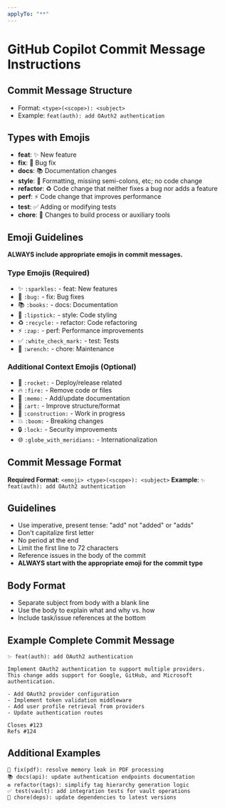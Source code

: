 ```yaml
---
applyTo: "**"
---
```


# GitHub Copilot Commit Message Instructions

## Commit Message Structure

- Format: `<type>(<scope>): <subject>`
- Example: `feat(auth): add OAuth2 authentication`

## Types with Emojis

- **feat**: ✨ New feature
- **fix**: 🐛 Bug fix
- **docs**: 📚 Documentation changes
- **style**: 💄 Formatting, missing semi-colons, etc; no code change
- **refactor**: ♻️ Code change that neither fixes a bug nor adds a feature
- **perf**: ⚡ Code change that improves performance
- **test**: ✅ Adding or modifying tests
- **chore**: 🔧 Changes to build process or auxiliary tools

## Emoji Guidelines

**ALWAYS include appropriate emojis in commit messages.**

### Type Emojis (Required)

- ✨ `:sparkles:` - feat: New features
- 🐛 `:bug:` - fix: Bug fixes
- 📚 `:books:` - docs: Documentation
- 💄 `:lipstick:` - style: Code styling
- ♻️ `:recycle:` - refactor: Code refactoring
- ⚡ `:zap:` - perf: Performance improvements
- ✅ `:white_check_mark:` - test: Tests
- 🔧 `:wrench:` - chore: Maintenance

### Additional Context Emojis (Optional)

- 🚀 `:rocket:` - Deploy/release related
- 🔥 `:fire:` - Remove code or files
- 📝 `:memo:` - Add/update documentation
- 🎨 `:art:` - Improve structure/format
- 🚧 `:construction:` - Work in progress
- 💥 `:boom:` - Breaking changes
- 🔒 `:lock:` - Security improvements
- 🌐 `:globe_with_meridians:` - Internationalization

## Commit Message Format

**Required Format**: `<emoji> <type>(<scope>): <subject>`
**Example**: `✨ feat(auth): add OAuth2 authentication`

## Guidelines

- Use imperative, present tense: "add" not "added" or "adds"
- Don't capitalize first letter
- No period at the end
- Limit the first line to 72 characters
- Reference issues in the body of the commit
- **ALWAYS start with the appropriate emoji for the commit type**

## Body Format

- Separate subject from body with a blank line
- Use the body to explain what and why vs. how
- Include task/issue references at the bottom

## Example Complete Commit Message

```
✨ feat(auth): add OAuth2 authentication

Implement OAuth2 authentication to support multiple providers.
This change adds support for Google, GitHub, and Microsoft authentication.

- Add OAuth2 provider configuration
- Implement token validation middleware
- Add user profile retrieval from providers
- Update authentication routes

Closes #123
Refs #124
```

## Additional Examples

```
🐛 fix(pdf): resolve memory leak in PDF processing
📚 docs(api): update authentication endpoints documentation
♻️ refactor(tags): simplify tag hierarchy generation logic
✅ test(vault): add integration tests for vault operations
🔧 chore(deps): update dependencies to latest versions
```
